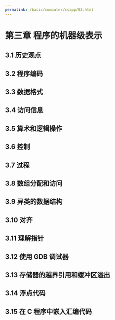 ```yaml
---
permalink: /basic/computer/csapp/03.html
---
```


# 第三章 程序的机器级表示

## 3.1 历史观点

## 3.2 程序编码

## 3.3 数据格式

## 3.4 访问信息

## 3.5 算术和逻辑操作

## 3.6 控制

## 3.7 过程

## 3.8 数组分配和访问

## 3.9 异类的数据结构

## 3.10 对齐

## 3.11 理解指针

## 3.12 使用 GDB 调试器

## 3.13 存储器的越界引用和缓冲区溢出

## 3.14 浮点代码

## 3.15 在 C 程序中嵌入汇编代码
